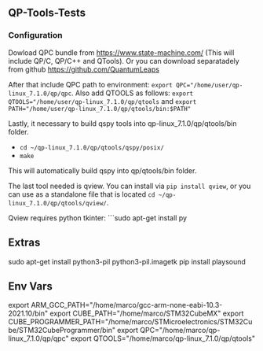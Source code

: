 ## QP-Tools-Tests

### Configuration

Dowload QPC bundle from https://www.state-machine.com/ (This will include QP/C, QP/C++ and QTools). Or you can download separatadely from github https://github.com/QuantumLeaps


After that include QPC path to environment: ```export QPC="/home/user/qp-linux_7.1.0/qp/qpc```.
Also add QTOOLS as follows: ```export QTOOLS="/home/user/qp-linux_7.1.0/qp/qtools``` and ```export PATH="/home/user/qp-linux_7.1.0/qp/qtools/bin:$PATH"```

Lastly, it necessary to build qspy tools into qp-linux_7.1.0/qp/qtools/bin folder.
* ```cd ~/qp-linux_7.1.0/qp/qtools/qspy/posix/```
* ```make```

This will automatically build qspy into qp/qtools/bin folder.

The last tool needed is qview. You can install via ```pip install qview```, or you can use as a standalone file that is located ```cd ~/qp-linux_7.1.0/qp/qtools/qview/```.

Qview requires python tkinter: ```sudo apt-get install py


## Extras
sudo apt-get install python3-pil python3-pil.imagetk
pip install playsound


## Env Vars
export ARM_GCC_PATH="/home/marco/gcc-arm-none-eabi-10.3-2021.10/bin"
export CUBE_PATH="/home/marco/STM32CubeMX"
export CUBE_PROGRAMMER_PATH="/home/marco/STMicroelectronics/STM32Cube/STM32CubeProgrammer/bin"
export QPC="/home/marco/qp-linux_7.1.0/qp/qpc"
export QTOOLS="/home/marco/qp-linux_7.1.0/qp/qtools"
